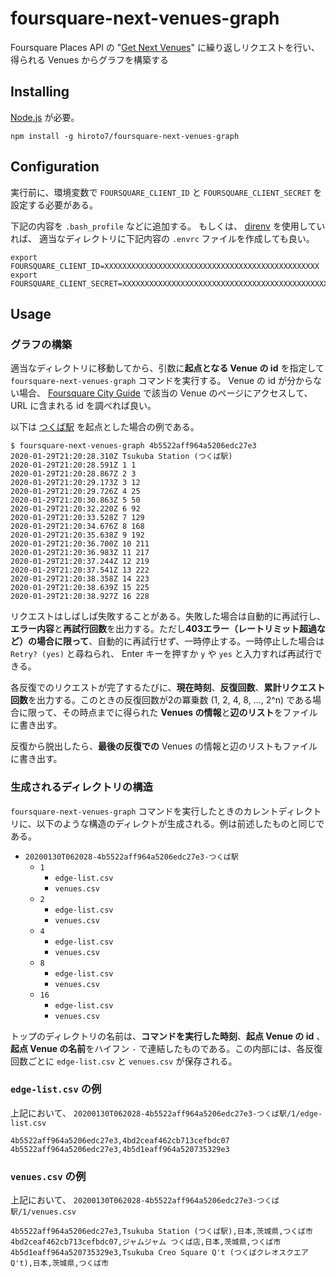 # foursquare-next-venues-graph

Foursquare Places API の "[Get Next Venues](https://developer.foursquare.com/docs/api/venues/nextvenues)" に繰り返しリクエストを行い、得られる Venues からグラフを構築する

## Installing
[Node.js](https://nodejs.org/) が必要。
```
npm install -g hiroto7/foursquare-next-venues-graph
```

## Configuration
実行前に、環境変数で `FOURSQUARE_CLIENT_ID` と `FOURSQUARE_CLIENT_SECRET` を設定する必要がある。

下記の内容を `.bash_profile` などに追加する。
もしくは、 [direnv](http://direnv.net) を使用していれば、
適当なディレクトリに下記内容の `.envrc` ファイルを作成しても良い。
```
export FOURSQUARE_CLIENT_ID=XXXXXXXXXXXXXXXXXXXXXXXXXXXXXXXXXXXXXXXXXXXXXXXX
export FOURSQUARE_CLIENT_SECRET=XXXXXXXXXXXXXXXXXXXXXXXXXXXXXXXXXXXXXXXXXXXXXXXX
```

## Usage
### グラフの構築
適当なディレクトリに移動してから、引数に**起点となる Venue の id** を指定して `foursquare-next-venues-graph` コマンドを実行する。 Venue の id が分からない場合、 [Foursquare City Guide](https://foursquare.com/city-guide) で該当の Venue のページにアクセスして、 URL に含まれる id を調べれば良い。

以下は [つくば駅](https://foursquare.com/v/%E3%81%A4%E3%81%8F%E3%81%B0%E9%A7%85/4b5522aff964a5206edc27e3) を起点とした場合の例である。
```
$ foursquare-next-venues-graph 4b5522aff964a5206edc27e3
2020-01-29T21:20:28.310Z Tsukuba Station (つくば駅)
2020-01-29T21:20:28.591Z 1 1
2020-01-29T21:20:28.867Z 2 3
2020-01-29T21:20:29.173Z 3 12
2020-01-29T21:20:29.726Z 4 25
2020-01-29T21:20:30.863Z 5 50
2020-01-29T21:20:32.220Z 6 92
2020-01-29T21:20:33.528Z 7 129
2020-01-29T21:20:34.676Z 8 168
2020-01-29T21:20:35.638Z 9 192
2020-01-29T21:20:36.700Z 10 211
2020-01-29T21:20:36.983Z 11 217
2020-01-29T21:20:37.244Z 12 219
2020-01-29T21:20:37.541Z 13 222
2020-01-29T21:20:38.358Z 14 223
2020-01-29T21:20:38.639Z 15 225
2020-01-29T21:20:38.927Z 16 228
```

リクエストはしばしば失敗することがある。失敗した場合は自動的に再試行し、**エラー内容**と**再試行回数**を出力する。ただし**403エラー（レートリミット超過など）の場合に限って**、自動的に再試行せず、一時停止する。一時停止した場合は `Retry? (yes)` と尋ねられ、 Enter キーを押すか `y` や `yes` と入力すれば再試行できる。

各反復でのリクエストが完了するたびに、**現在時刻**、**反復回数**、**累計リクエスト回数**を出力する。このときの反復回数が2の冪乗数 (1, 2, 4, 8, ..., 2^n) である場合に限って、その時点までに得られた **Venues の情報**と**辺のリスト**をファイルに書き出す。

反復から脱出したら、**最後の反復での** Venues の情報と辺のリストもファイルに書き出す。

### 生成されるディレクトリの構造
`foursquare-next-venues-graph` コマンドを実行したときのカレントディレクトリに、以下のような構造のディレクトが生成される。例は前述したものと同じである。

- `20200130T062028-4b5522aff964a5206edc27e3-つくば駅`
  - `1`
    - `edge-list.csv`
    - `venues.csv`
  - `2`
    - `edge-list.csv`
    - `venues.csv`
  - `4`
    - `edge-list.csv`
    - `venues.csv`
  - `8`
    - `edge-list.csv`
    - `venues.csv`
  - `16`
    - `edge-list.csv`
    - `venues.csv`

トップのディレクトリの名前は、**コマンドを実行した時刻**、**起点 Venue の id** 、**起点 Venue の名前**をハイフン `-` で連結したものである。この内部には、各反復回数ごとに `edge-list.csv` と `venues.csv` が保存される。

### `edge-list.csv` の例
上記において、 `20200130T062028-4b5522aff964a5206edc27e3-つくば駅/1/edge-list.csv`
```
4b5522aff964a5206edc27e3,4bd2ceaf462cb713cefbdc07
4b5522aff964a5206edc27e3,4b5d1eaff964a520735329e3
```

### `venues.csv` の例
上記において、 `20200130T062028-4b5522aff964a5206edc27e3-つくば駅/1/venues.csv`
```
4b5522aff964a5206edc27e3,Tsukuba Station (つくば駅),日本,茨城県,つくば市
4bd2ceaf462cb713cefbdc07,ジャムジャム つくば店,日本,茨城県,つくば市
4b5d1eaff964a520735329e3,Tsukuba Creo Square Q't (つくばクレオスクエア Q't),日本,茨城県,つくば市
```
